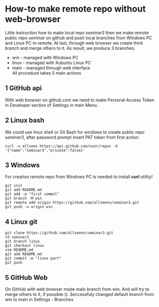 # How-to make remote repo without web-browser
Little instruction how to make local repo *seminar3* then we make remote public repo *seminar* on github and push local branches from Windows PC and Linux PC to remote. At last, through web browser we create third branch and merge others to it.
As result, we produce 3 branches:
+ win - managed with Windows PC 
+ linux - managed with Xubuntu Linux PC
+ main - managed through web interface  
All procedure takes 5 main actions

## 1 GitHub api
With web browser on github.com we need to make Personal Access Token in Developer section of Settings in main Menu.

## 2 Linux bash
We could use linux shell or Git Bash for windows to create public repo *seminar3*, after password prompt insert PAT token from first action:
```
curl -u allseen https://api.github.com/user/repos -d '{"name":"seminar3","private":false}'
```
## 3 Windows
For creation remote repo from Windows PC is needed to install **curl** utility!
```
git init
git add README.md
git add -m "first commit"
git branch -M win
git remote add origin https://github.com/allseenn/seminar3.git
git push -u origin win
```
## 4 Linux git
```
git clone https://github.com/allseenn/seminar3.git
cd seminar3
git branch linux
git checkout linux
vim README.md
git add README.md
git commit -m "linux part"
git push
```
## 5 GitHub Web
On GitHub with web browser made main branch from win.
And will try to merge others to it, if possible )).
Seccessfuly changed default branch from win to main
in Settings - Branches

